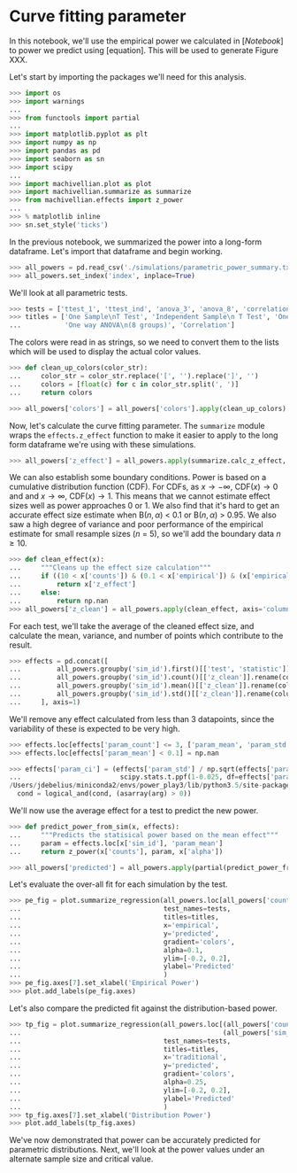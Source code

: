 # Curve fitting parameter
In this notebook, we'll use the empirical power we calculated in [*Notebook*] to power we predict using [equation]. This will be used to generate Figure XXX.

Let's start by importing the packages we'll need for this analysis.

```python
>>> import os
>>> import warnings
...
>>> from functools import partial
...
>>> import matplotlib.pyplot as plt
>>> import numpy as np
>>> import pandas as pd
>>> import seaborn as sn
>>> import scipy
...
>>> import machivellian.plot as plot
>>> import machivellian.summarize as summarize
>>> from machivellian.effects import z_power
...
>>> % matplotlib inline
>>> sn.set_style('ticks')
```

In the previous notebook, we summarized the power into a long-form dataframe. Let's import that dataframe and begin working.

```python
>>> all_powers = pd.read_csv('./simulations/parametric_power_summary.txt', sep='\t')
>>> all_powers.set_index('index', inplace=True)
```

We'll look at all parametric tests.

```python
>>> tests = ['ttest_1', 'ttest_ind', 'anova_3', 'anova_8', 'correlation']
>>> titles = ['One Sample\nT Test', 'Independent Sample\n T Test', 'One way ANOVA\n(3 groups)',
...           'One way ANOVA\n(8 groups)', 'Correlation']
```

The colors were read in as strings, so we need to convert them to the lists which will be used to display the actual color values.

```python
>>> def clean_up_colors(color_str):
...     color_str = color_str.replace('[', '').replace(']', '')
...     colors = [float(c) for c in color_str.split(', ')]
...     return colors
```

```python
>>> all_powers['colors'] = all_powers['colors'].apply(clean_up_colors)
```

Now, let's calculate the curve fitting parameter. The `summarize` module wraps the `effects.z_effect` function to make it easier to apply to the long form dataframe we're using with these simulations.

```python
>>> all_powers['z_effect'] = all_powers.apply(summarize.calc_z_effect, axis=1)
```

We can also establish some boundary conditions. Power is based on a cumulative distribution function (CDF). For CDFs, as $x \rightarrow -\infty$, $\textrm{CDF}(x) \rightarrow 0$ and and $x \rightarrow \infty$, $\textrm{CDF}(x) \rightarrow 1$. This means that we cannot estimate effect sizes well as power approaches 0 or 1. We also find that it's hard to get an accurate effect size estimate when B($n, \alpha$) < 0.1 or B($n, \alpha$) > 0.95. We also saw a high degree of variance and poor performance of the empirical estimate for small resample sizes ($n$ = 5), so we'll add the boundary data $n \geq 10$.

```python
>>> def clean_effect(x):
...     """Cleans up the effect size calculation"""
...     if ((10 < x['counts']) & (0.1 < x['empirical']) & (x['empirical'] < 0.95)):
...         return x['z_effect']
...     else:
...         return np.nan
>>> all_powers['z_clean'] = all_powers.apply(clean_effect, axis='columns')
```

For each test, we'll take the average of the cleaned effect size, and calculate the mean, variance, and number of points which contribute to the result.

```python
>>> effects = pd.concat([
...         all_powers.groupby('sim_id').first()[['test', 'statistic']],
...         all_powers.groupby('sim_id').count()[['z_clean']].rename(columns={'z_clean': 'param_count'}),
...         all_powers.groupby('sim_id').mean()[['z_clean']].rename(columns={'z_clean': 'param_mean'}),
...         all_powers.groupby('sim_id').std()[['z_clean']].rename(columns={'z_clean': 'param_std'}),
...     ], axis=1)
```

We'll remove any effect calculated from less than 3 datapoints, since the variability of these is expected to be very high.

```python
>>> effects.loc[effects['param_count'] <= 3, ['param_mean', 'param_std']] = np.nan
>>> effects.loc[effects['param_mean'] < 0.1] = np.nan
```

```python
>>> effects['param_ci'] = (effects['param_std'] / np.sqrt(effects['param_count']) *
...                         scipy.stats.t.ppf(1-0.025, df=effects['param_count'] - 1))
/Users/jdebelius/miniconda2/envs/power_play3/lib/python3.5/site-packages/scipy/stats/_distn_infrastructure.py:868: RuntimeWarning: invalid value encountered in greater
  cond = logical_and(cond, (asarray(arg) > 0))
```

We'll now use the average effect for a test to predict the new power.

```python
>>> def predict_power_from_sim(x, effects):
...     """Predicts the statisical power based on the mean effect"""
...     param = effects.loc[x['sim_id'], 'param_mean']
...     return z_power(x['counts'], param, x['alpha'])
```

```python
>>> all_powers['predicted'] = all_powers.apply(partial(predict_power_from_sim, effects=effects), axis=1)
```

Let's evaluate the over-all fit for each simulation by the test.

```python
>>> pe_fig = plot.summarize_regression(all_powers.loc[all_powers['counts'] > 10],
...                                    test_names=tests,
...                                    titles=titles,
...                                    x='empirical',
...                                    y='predicted',
...                                    gradient='colors',
...                                    alpha=0.1,
...                                    ylim=[-0.2, 0.2],
...                                    ylabel='Predicted'
...                                    )
>>> pe_fig.axes[7].set_xlabel('Empirical Power')
>>> plot.add_labels(pe_fig.axes)
```

Let's also compare the predicted fit against the distribution-based power.

```python
>>> tp_fig = plot.summarize_regression(all_powers.loc[(all_powers['counts'] > 10) &
...                                                   (all_powers['sim_position'] < 10)],
...                                    test_names=tests,
...                                    titles=titles,
...                                    x='traditional',
...                                    y='predicted',
...                                    gradient='colors',
...                                    alpha=0.25,
...                                    ylim=[-0.2, 0.2],
...                                    ylabel='Predicted'
...                                    )
>>> tp_fig.axes[7].set_xlabel('Distribution Power')
>>> plot.add_labels(tp_fig.axes)
```

We've now demonstrated that power can be accurately predicted for parametric distributions. Next, we'll look at the power values under an alternate sample size and critical value.

